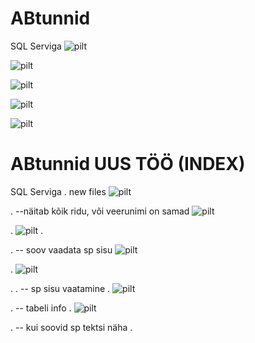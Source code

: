 # ABtunnid
SQL Serviga
![pilt](https://github.com/user-attachments/assets/26d1178c-fb1b-481b-8785-cf319d3df5db)

![pilt](https://github.com/user-attachments/assets/0c254994-f86c-40e2-8064-2ee8795d20fc)

![pilt](https://github.com/user-attachments/assets/29790daa-5917-46f1-a196-41f5d1cd7b11)

![pilt](https://github.com/user-attachments/assets/d4526d30-677c-4818-a306-4da16d585ffe)

![pilt](https://github.com/user-attachments/assets/df4b04ed-b026-420e-a403-77a103382c9e)



# ABtunnid UUS TÖÖ (INDEX)
SQL Serviga
.
new files
![pilt](https://github.com/user-attachments/assets/2ad011f7-6638-4cf7-bed5-51a5ce09bce8)







.
--näitab kõik ridu, või veerunimi on samad
![pilt](https://github.com/user-attachments/assets/21288a3f-40e7-4303-a317-7d7fc888f728)


















.
![pilt](https://github.com/user-attachments/assets/8e32d165-054a-4826-bef7-5bd136683928)
.

















.
-- soov vaadata sp sisu
![pilt](https://github.com/user-attachments/assets/8775a4fc-2800-4d67-9f60-deec730da144)




















.
![pilt](https://github.com/user-attachments/assets/08851905-9dea-45f0-a20e-4ac8095a404f)




















.
.
-- sp sisu vaatamine
.
![pilt](https://github.com/user-attachments/assets/2f5d9611-e10a-46e4-b519-c2ceec4f8d9f)



















.
-- tabeli info
.
![pilt](https://github.com/user-attachments/assets/f68b5f80-908b-4e48-b5cb-593be8ded3bf)


























.
-- kui soovid sp tektsi näha
.






















